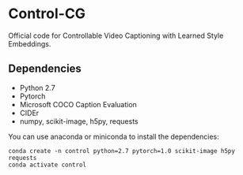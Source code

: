 # Control-CG
Official code for Controllable Video Captioning with Learned Style Embeddings.
## Dependencies
- Python 2.7
- Pytorch
- Microsoft COCO Caption Evaluation
- CIDEr
- numpy, scikit-image, h5py, requests

You can use anaconda or miniconda to install the dependencies:

```
conda create -n control python=2.7 pytorch=1.0 scikit-image h5py requests
conda activate control
```

